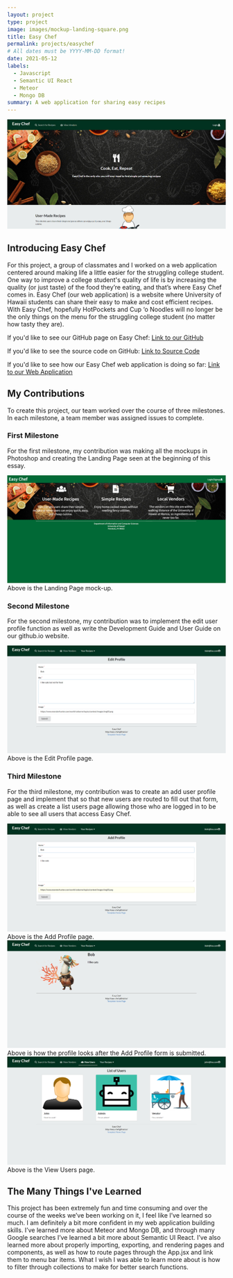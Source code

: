 ```yaml
---
layout: project
type: project
image: images/mockup-landing-square.png
title: Easy Chef
permalink: projects/easychef
# All dates must be YYYY-MM-DD format!
date: 2021-05-12
labels:
  - Javascript
  - Semantic UI React
  - Meteor
  - Mongo DB
summary: A web application for sharing easy recipes
---
```


<img class="ui image" src="../images/easyChefLanding.png">

## Introducing Easy Chef

For this project, a group of classmates and I worked on a web application centered around making life a little easier for the struggling college student.  One way to improve a college student's quality of life is by increasing the quality (or just taste) of the food they’re eating, and that’s where Easy Chef comes in.  Easy Chef (our web application) is a website where University of Hawaii students can share their easy to make and cost efficient recipes.  With Easy Chef, hopefully HotPockets and Cup ‘o Noodles will no longer be the only things on the menu for the struggling college student (no matter how tasty they are).

If you'd like to see our GitHub page on Easy Chef:
[Link to our GitHub](https://easy-chef.github.io/)

If you'd like to see the source code on GitHub:
[Link to Source Code](https://github.com/easy-chef/easy-chef)

If you'd like to see how our Easy Chef web application is doing so far:
[Link to our Web Application](https://easychef.xyz/#/)

## My Contributions

To create this project, our team worked over the course of three milestones. In each milestone, a team member was assigned issues to complete. 

### First Milestone

For the first milestone, my contribution was making all the mockups in Photoshop and creating the Landing Page seen at the beginning of this essay.

<img class="ui image" src="../images/Mockup-Landing.png">
<footer>Above is the Landing Page mock-up.</footer>

### Second Milestone

For the second milestone, my contribution was to implement the edit user profile function as well as write the Development Guide and User Guide on our github.io website.

<img class="ui image" src="../images/easyChefEditProfile.png">
<div class="ui center aligned">Above is the Edit Profile page.</div>

### Third Milestone

For the third milestone, my contribution was to create an add user profile page and implement that so that new users are routed to fill out that form, as well as create a list users page allowing those who are logged in to be able to see all users that access Easy Chef.

<img class="ui image" src="../images/easyChefAddProfile.png">
<footer>Above is the Add Profile page.</footer>

<img class="ui image" src="../images/easyChefProfile.png">
<footer>Above is how the profile looks after the Add Profile form is submitted.</footer>

<img class="ui image" src="../images/easyChefViewUsers.png">
<footer>Above is the View Users page.</footer>

## The Many Things I've Learned

This project has been extremely fun and time consuming and over the course of the weeks we’ve been working on it, I feel like I’ve learned so much.  I am definitely a bit more confident in my web application building skills.  I’ve learned more about Meteor and Mongo DB, and through many Google searches I’ve learned a bit more about Semantic UI React.  I’ve also learned more about properly importing, exporting, and rendering pages and components, as well as how to route pages through the App.jsx and link them to menu bar items.  What I wish I was able to learn more about is how to filter through collections to make for better search functions.
